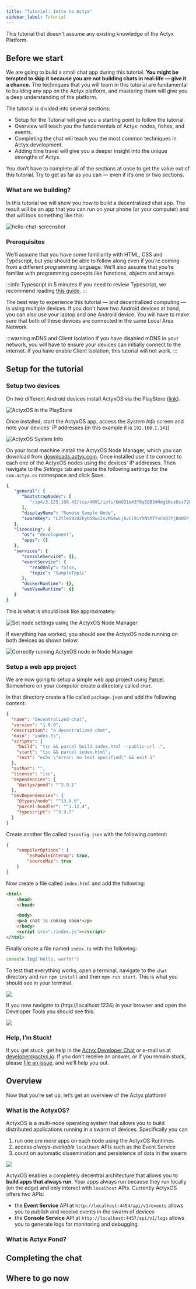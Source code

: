 ```yaml
---
title: "Tutorial: Intro to Actyx"
sidebar_label: Tutorial
---
```


This tutorial that doesn't assume any existing knowledge of the Actyx Platform.

## Before we start

We are going to build a small chat app during this tutorial. **You might be tempted to skip it because you are not building chats in real-life — give it a chance.** The techniques that you will learn in this tutorial are fundamental to building any app on the Actyx platform, and mastering them will give you a deep understanding of the platform.

The tutorial is divided into several sections:

- Setup for the Tutorial will give you a starting point to follow the tutorial.
- Overview will teach you the fundamentals of Actyx: nodes, fishes, and events.
- Completing the chat will teach you the most common techniques in Actyx development.
- Adding time travel will give you a deeper insight into the unique strengths of Actyx.

You don’t have to complete all of the sections at once to get the value out of this tutorial. Try to get as far as you can — even if it’s one or two sections.

### What are we building?

In this tutorial we will show you how to build a decentralized chat app. The result will be an app that you can run on your phone (or your computer) and that will look something like this:

![hello-chat-screenshot](/images/home/hello-chat.jpg)

### Prerequisites

We’ll assume that you have some familiarity with HTML, CSS and Typescript, but you should be able to follow along even if you’re coming from a different programming language. We’ll also assume that you’re familiar with programming concepts like functions, objects and arrays.


:::info Typescript in 5 minutes
If you need to review Typescript, we recommend reading [this guide](https://www.typescriptlang.org/docs/handbook/typescript-in-5-minutes.html). 
:::

The best way to experience this tutorial — and decentralized computing — is using multiple devices. If you don't have two Android devices at hand, you can also use your laptop and one Android device. You will have to make sure that both of these devices are connected in the same Local Area Network.

:::warning mDNS and Client Isolation
If you have disabled mDNS in your network, you will have to ensure your devices can initially connect to the internet. If you have enable Client Isolation, this tutorial will not work.
:::

## Setup for the tutorial

### Setup two devices

On two different Android devices install ActyxOS via the PlayStore ([link](https://play.google.com/store/apps/details?id=com.actyx.os.android&hl=en_US)).

![ActyxOS in the PlayStore](/images/home/playstore-install-actyxos.png)

Once installed, start the ActyxOS app, access the _System Info_ screen and note your devices' IP addresses (in this example it is `192.168.1.141`)

![ActyxOS System Info](/images/home/actyxos-get-ip-address.png)

On your local machine install the ActyxOS Node Manager, which you can download from [downloads.actyx.com](https://downloads.actyx.com). Once installed use it to connect to each one of the ActyxOS nodes using the devices' IP addresses. Then navigate to the _Settings_ tab and paste the following settings for the `com.actyx.os` namespace and click _Save_.

```yaml
{
   "general": {
      "bootstrapNodes": [
         "/ip4/3.125.108.42/tcp/4001/ipfs/QmUD1mA3Y8qSQB34HmgSNcxDss72UHW2kzQy7RdVstN2hH"
      ],
      "displayName": "Remote Sample Node",
      "swarmKey": "L2tleS9zd2FybS9wc2svMS4wLjAvCi9iYXNlMTYvCmQ3YjBmNDFjY2ZlYTEyM2FkYTJhYWI0MmY2NjRjOWUyNWUwZWYyZThmNGJjNjJlOTg3NmE3NDU1MTc3ZWQzOGIK"
   },
   "licensing": {
      "os": "development",
      "apps": {}
   },
   "services": {
      "consoleService": {},
      "eventService": {
         "readOnly": false,
         "topic": "SampleTopic"
      },
      "dockerRuntime": {},
      "webViewRuntime": {}
   }
}
```

This is what is should look like approximately:

![Set node settings using the ActyxOS Node Manager](/images/home/set-settings-using-node-manager.png)

If everything has worked, you should see the ActyxOS node running on both devices as shown below:

![Correctly running ActyxOS node in Node Manager](/images/home/working-actyxos-node-in-node-manager.png)

### Setup a web app project

We are now going to setup a simple web app project using [Parcel](https://parceljs.org/). Somewhere on your computer create a directory called `chat`.

In that directory create a file called `package.json` and add the following content:

```json
{
  "name": "decentralized-chat",
  "version": "1.0.0",
  "description": "a decentralized chat",
  "main": "index.ts",
  "scripts": {
    "build": "tsc && parcel build index.html --public-url .",
    "start": "tsc && parcel index.html",
    "test": "echo \"error: no test specified\" && exit 1"
  },
  "author": "",
  "license": "isc",
  "dependencies": {
    "@actyx/pond": "^2.0.1"
  },
  "devDependencies": {
    "@types/node": "^13.9.0",
    "parcel-bundler": "^1.12.4",
    "typescript": "^3.9.7"
  }
}
```

Create another file called `tsconfig.json` with the following content:

```json
{
    "compilerOptions": {
        "esModuleInterop": true,
        "sourceMap": true
    }
}
```

Now create a file called `index.html` and add the following:

```html
<html>
    <head>
    </head>

    <body>
    <p>A chat is coming soon!</p>
    </body>
    <script src="./index.js"></script>
</html>
```

Finally create a file named `index.ts` with the following:

```ts
console.log('Hello, world!')
```

To test that everything works, open a terminal, navigate to the `chat` directory and run `npm install` and then `npm run start`. This is what you should see in your terminal.

![](/images/home/chat-npm-run-start-post-setup.png)

If you now navigate to (http://localhost:1234) in your browser and open the Developer Tools you should see this:

![](/images/home/chat-setup-in-browser.png)

### Help, I’m Stuck!

If you get stuck, get help in the [Actyx Developer Chat](https://discord.gg/262yJhc) or e-mail us at developer@actyx.io. If you don’t receive an answer, or if you remain stuck, please [file an issue](https://github.com/actyx/quickstart), and we’ll help you out.

## Overview

Now that you’re set up, let’s get an overview of the Actyx platform!

### What is the ActyxOS?

ActyxOS is a multi-node operating system that allows you to build distributed applications running in a swarm of devices. Specifically you can

1. run one ore more apps on each node using the ActyxOS Runtimes
1. access _always-available_ `localhost` APIs such as the Event Service
1. count on automatic dissemination and persistence of data in the swarm

![](/images/tutorial/actyxos-app-and-communication.png)

ActyxOS enables a completely decentral architecture that allows you to **build apps that always run**. Your apps always run because they run locally (on the edge) and only interact with `localhost` APIs. Currently ActyxOS offers two APIs:
- the **Event Service** API at `http://localhost:4454/api/v1/events` allows you to publish and receive events in the swarm of devices
- the **Console Service** API at `http://localhost:4457/api/v1/logs` allows you to generate logs for monitoring and debugging.


### What is Actyx Pond?



## Completing the chat

## Where to go now




